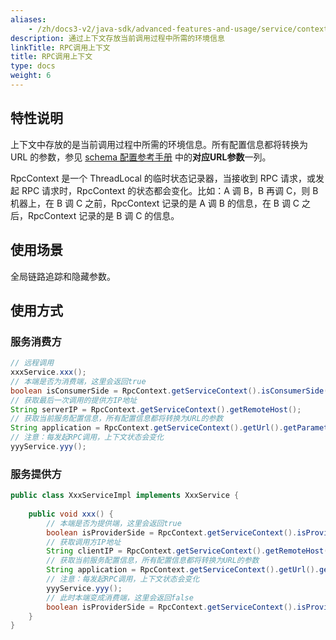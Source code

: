 ```yaml
---
aliases:
    - /zh/docs3-v2/java-sdk/advanced-features-and-usage/service/context/
description: 通过上下文存放当前调用过程中所需的环境信息
linkTitle: RPC调用上下文
title: RPC调用上下文
type: docs
weight: 6
---
```



## 特性说明
上下文中存放的是当前调用过程中所需的环境信息。所有配置信息都将转换为 URL 的参数，参见 [schema 配置参考手册](../../../reference-manual/config/properties/) 中的**对应URL参数**一列。

RpcContext 是一个 ThreadLocal 的临时状态记录器，当接收到 RPC 请求，或发起 RPC 请求时，RpcContext 的状态都会变化。比如：A 调 B，B 再调 C，则 B 机器上，在 B 调 C 之前，RpcContext 记录的是 A 调 B 的信息，在 B 调 C 之后，RpcContext 记录的是 B 调 C 的信息。

## 使用场景
全局链路追踪和隐藏参数。

## 使用方式

### 服务消费方
```java
// 远程调用
xxxService.xxx();
// 本端是否为消费端，这里会返回true
boolean isConsumerSide = RpcContext.getServiceContext().isConsumerSide();
// 获取最后一次调用的提供方IP地址
String serverIP = RpcContext.getServiceContext().getRemoteHost();
// 获取当前服务配置信息，所有配置信息都将转换为URL的参数
String application = RpcContext.getServiceContext().getUrl().getParameter("application");
// 注意：每发起RPC调用，上下文状态会变化
yyyService.yyy();
```

### 服务提供方
```java
public class XxxServiceImpl implements XxxService {
 
    public void xxx() {
        // 本端是否为提供端，这里会返回true
        boolean isProviderSide = RpcContext.getServiceContext().isProviderSide();
        // 获取调用方IP地址
        String clientIP = RpcContext.getServiceContext().getRemoteHost();
        // 获取当前服务配置信息，所有配置信息都将转换为URL的参数
        String application = RpcContext.getServiceContext().getUrl().getParameter("application");
        // 注意：每发起RPC调用，上下文状态会变化
        yyyService.yyy();
        // 此时本端变成消费端，这里会返回false
        boolean isProviderSide = RpcContext.getServiceContext().isProviderSide();
    } 
}
```